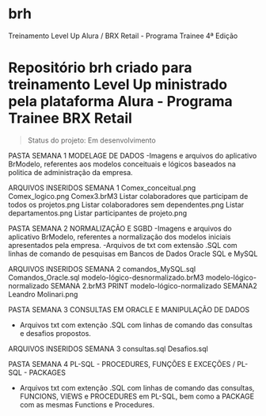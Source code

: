 # brh
Treinamento Level Up  Alura / BRX Retail - Programa Trainee 4ª Edição

<h1>Repositório brh criado para treinamento Level Up ministrado pela plataforma Alura - Programa Trainee BRX Retail</h1>

>Status do projeto: Em desenvolvimento

PASTA SEMANA 1
MODELAGE DE DADOS
-Imagens e arquivos do aplicativo BrModelo, referentes aos modelos conceituais e lógicos baseados na politica de administração da empresa.

ARQUIVOS INSERIDOS SEMANA 1
  Comex_conceitual.png
  Comex_logico.png
  Comex3.brM3
  Listar colaboradores que participam de todos os projetos.png
  Listar colaboradores sem dependentes.png
  Listar departamentos.png
  Listar participantes de projeto.png


PASTA SEMANA 2
NORMALIZAÇÃO E SGBD
-Imagens e arquivos do aplicativo BrModelo, referentes a normalização dos modelos iniciais apresentados pela empresa.
-Arquivos de txt com extensão .SQL com linhas de comando de pesquisas em Bancos de Dados Oracle SQL e MySQL

ARQUIVOS INSERIDOS SEMANA 2
  comandos_MySQL.sql
  Comandos_Oracle.sql
  modelo-lógico-desnormalizado.brM3
  modelo-lógico-normalizado SEMANA 2.brM3
  PRINT modelo-lógico-normalizado SEMANA2 Leandro Molinari.png

PASTA SEMANA 3
CONSULTAS EM ORACLE E MANIPULAÇÃO DE DADOS
- Arquivos txt com extenção .SQL com linhas de comando das consultas e desafios propostos.

ARQUIVOS INSERIDOS SEMANA 3
  consultas.sql
  Desafios.sql

PASTA SEMANA 4
PL-SQL - PROCEDURES, FUNÇÕES E EXCEÇÕES / PL-SQL - PACKAGES
- Arquivos txt com extenção .SQL com linhas de comando das consultas, FUNCIONS, VIEWS e PROCEDURES em PL-SQL, bem como a PACKAGE com as mesmas Functions e Procedures.
